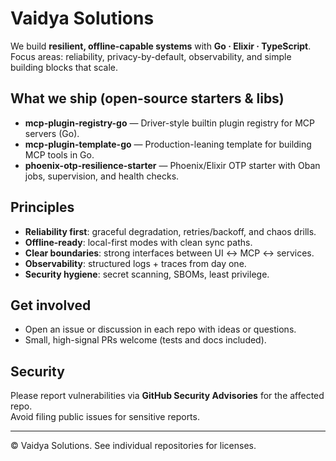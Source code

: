 # Vaidya Solutions

We build **resilient, offline-capable systems** with **Go · Elixir · TypeScript**.  
Focus areas: reliability, privacy-by-default, observability, and simple building blocks that scale.

## What we ship (open-source starters & libs)
- **mcp-plugin-registry-go** — Driver-style builtin plugin registry for MCP servers (Go).
- **mcp-plugin-template-go** — Production-leaning template for building MCP tools in Go.
- **phoenix-otp-resilience-starter** — Phoenix/Elixir OTP starter with Oban jobs, supervision, and health checks.

## Principles
- **Reliability first**: graceful degradation, retries/backoff, and chaos drills.
- **Offline-ready**: local-first modes with clean sync paths.
- **Clear boundaries**: strong interfaces between UI ↔ MCP ↔ services.
- **Observability**: structured logs + traces from day one.
- **Security hygiene**: secret scanning, SBOMs, least privilege.

## Get involved
- Open an issue or discussion in each repo with ideas or questions.
- Small, high-signal PRs welcome (tests and docs included).

## Security
Please report vulnerabilities via **GitHub Security Advisories** for the affected repo.  
Avoid filing public issues for sensitive reports.

---
© Vaidya Solutions. See individual repositories for licenses.
